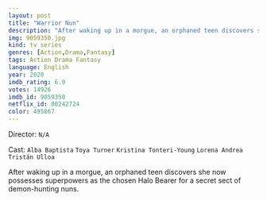 ```yaml
---
layout: post
title: "Warrior Nun"
description: "After waking up in a morgue, an orphaned teen discovers she now possesses superpowers as the chosen Halo Bearer for a secret sect of demon-hunting nuns..."
img: 9059350.jpg
kind: tv series
genres: [Action,Drama,Fantasy]
tags: Action Drama Fantasy 
language: English
year: 2020
imdb_rating: 6.9
votes: 14926
imdb_id: 9059350
netflix_id: 80242724
color: 495867
---
```

Director: `N/A`  

Cast: `Alba Baptista` `Toya Turner` `Kristina Tonteri-Young` `Lorena Andrea` `Tristán Ulloa` 

After waking up in a morgue, an orphaned teen discovers she now possesses superpowers as the chosen Halo Bearer for a secret sect of demon-hunting nuns.
